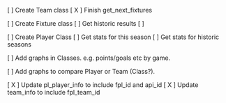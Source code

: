 [ ] Create Team class
  [ X ] Finish get_next_fixtures

[ ] Create Fixture class
  [ ] Get historic results
  [ ]

[ ] Create Player Class
  [ ] Get stats for this season
  [ ] Get stats for historic seasons

[ ] Add graphs in Classes.  e.g. points/goals etc by game. 

[ ] Add graphs to compare Player or Team (Class?).

[ X ] Update pl_player_info to include fpl_id and api_id
[ X ] Update team_info to include fpl_team_id